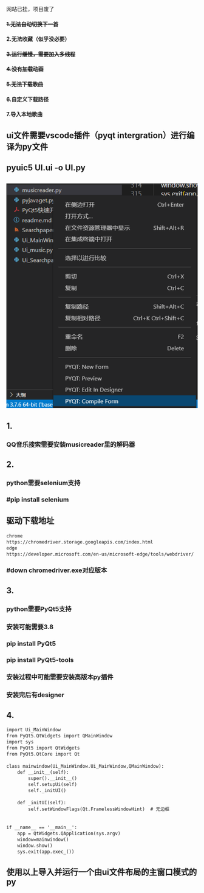 网站已挂，项目废了



#### ~~1.无法自动切换下一首~~

#### 2.无法收藏（似乎没必要）

#### ~~3.运行缓慢，需要加入多线程~~

#### ~~4.没有加载动画~~

#### ~~5.无法下载歌曲~~

#### 6.自定义下载路径

#### 7.导入本地歌曲

## ui文件需要vscode插件（pyqt intergration）进行编译为py文件

## pyuic5 UI.ui -o UI.py

## ![image-20210707193518294](image-20210707193518294.png)

## 1.

### QQ音乐搜索需要安装musicreader里的解码器

## 2.

### python需要selenium支持

### #pip install selenium

## 驱动下载地址

```
chrome
https://chromedriver.storage.googleapis.com/index.html 
edge
https://developer.microsoft.com/en-us/microsoft-edge/tools/webdriver/
```



### #down chromedriver.exe对应版本

## 3.

### python需要PyQt5支持

### 安装可能需要3.8

### pip install PyQt5

### pip install PyQt5-tools

### 安装过程中可能需要安装高版本py插件

### 安装完后有designer

## 4.

```
import Ui_MainWindow
from PyQt5.QtWidgets import QMainWindow
import sys
from PyQt5 import QtWidgets
from PyQt5.QtCore import Qt

class mainwindow(Ui_MainWindow.Ui_MainWindow,QMainWindow):
    def __init__(self):
        super().__init__()
        self.setupUi(self)
        self._initUI()

    def _initUI(self):
        self.setWindowFlags(Qt.FramelessWindowHint)  # 无边框


if __name__ == '__main__':
    app = QtWidgets.QApplication(sys.argv)
    window=mainwindow()
    window.show() 
    sys.exit(app.exec_())
```

## 使用以上导入并运行一个由ui文件布局的主窗口模式的py



